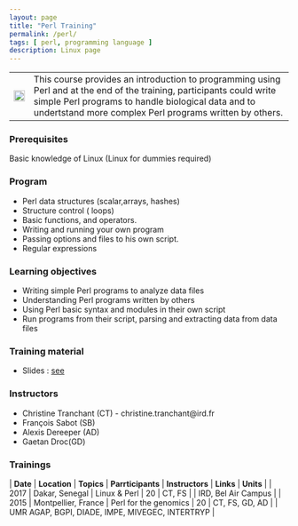 ```yaml
---
layout: page
title: "Perl Training"
permalink: /perl/
tags: [ perl, programming language ]
description: Linux page
---
```

<table class="table-contact">
<tr>
<td><img width="100%" class="img-responsive" src="{{ site.url }}/images/trainings-perl.png" alt="" />
</td>
<td>
This course provides an introduction to programming using Perl and at the end of the training, participants could write simple Perl programs to handle biological data and to undertstand more complex Perl programs written by others.
</td>
</tr>
</table>

### Prerequisites
Basic knowledge of Linux (Linux for dummies required)

<div id="colonne1">
<h3>Program</h3>
<ul>
<li>Perl data structures (scalar,arrays, hashes)</li>
<li>Structure control ( loops)</li>
<li>Basic functions, and operators.</li>
<li>Writing and running your own program</li>
<li>Passing options and files to his own script.</li>
<li>Regular expressions</li>
</ul>
</div>

<div id="colonne2">
<h3>Learning objectives</h3>
<ul>
<li>Writing simple Perl programs to analyze data files</li>
<li>Understanding Perl programs written by others</li>
<li>Using Perl basic syntax and modules in their own script </li>
<li>Run programs from their script, parsing and extracting data from data files</li>
</ul>
</div>

<div id="colonne3">
<h3>Training material</h3>
<ul>
<li>Slides : <a target="_blank" href="{{ site.url }}/files/perl/perl-2017-v1.pdf">see</a></li>
</ul>
</div>

<div id="nextInline" class="clearfix">
<h3>Instructors</h3>
<ul>
<li>Christine Tranchant (CT) - christine.tranchant@ird.fr</li>
<li>François Sabot (SB)</li>
<li>Alexis Dereeper (AD)</li>
<li>Gaetan Droc(GD)</li>
</ul>
</div>

### Trainings

| **Date** | **Location** | **Topics** | **Parrticipants** | **Instructors** | **Links** | **Units** |
| 2017 | Dakar, Senegal |  Linux & Perl | 20 | CT, FS | | IRD, Bel Air Campus |
| 2015 | Montpellier, France | Perl for the genomics  | 20 | CT, FS, GD, AD | | UMR AGAP, BGPI, DIADE, IMPE, MIVEGEC, INTERTRYP |


